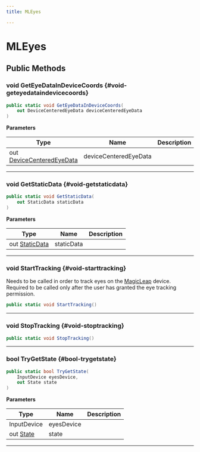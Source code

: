 ```yaml
---
title: MLEyes

---
```


# MLEyes










## Public Methods

### void GetEyeDataInDeviceCoords {#void-geteyedataindevicecoords}

```csharp
public static void GetEyeDataInDeviceCoords(
    out DeviceCenteredEyeData deviceCenteredEyeData
)
```


**Parameters**

| Type | Name  | Description  | 
|--|--|--|
| out [DeviceCenteredEyeData](/unity-api/api/UnityEngine.XR.MagicLeap/InputSubsystem/Extensions/MLEyes/UnityEngine.XR.MagicLeap.InputSubsystem.Extensions.MLEyes.DeviceCenteredEyeData.md) |deviceCenteredEyeData||






-----------

### void GetStaticData {#void-getstaticdata}

```csharp
public static void GetStaticData(
    out StaticData staticData
)
```


**Parameters**

| Type | Name  | Description  | 
|--|--|--|
| out [StaticData](/unity-api/api/UnityEngine.XR.MagicLeap/InputSubsystem/Extensions/MLEyes/UnityEngine.XR.MagicLeap.InputSubsystem.Extensions.MLEyes.StaticData.md) |staticData||






-----------

### void StartTracking {#void-starttracking}

Needs to be called in order to track eyes on the [MagicLeap](/unity-api/api/UnityEngine.XR.MagicLeap/UnityEngine.XR.MagicLeap.md) device. Required to be called only after the user has granted the eye tracking permission. 

```csharp
public static void StartTracking()
```






-----------

### void StopTracking {#void-stoptracking}

```csharp
public static void StopTracking()
```






-----------

### bool TryGetState {#bool-trygetstate}

```csharp
public static bool TryGetState(
    InputDevice eyesDevice,
    out State state
)
```


**Parameters**

| Type | Name  | Description  | 
|--|--|--|
| InputDevice |eyesDevice||
| out [State](/unity-api/api/UnityEngine.XR.MagicLeap/InputSubsystem/Extensions/MLEyes/UnityEngine.XR.MagicLeap.InputSubsystem.Extensions.MLEyes.State.md) |state||






-----------

